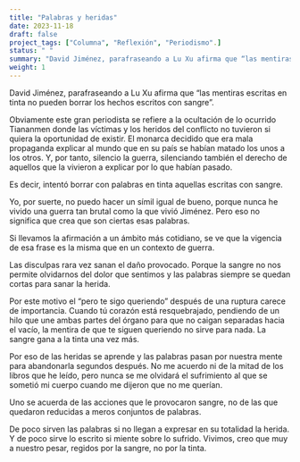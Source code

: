 ```yaml
---
title: "Palabras y heridas"
date: 2023-11-18
draft: false
project_tags: ["Columna", "Reflexión", "Periodismo".]
status: " "
summary: "David Jiménez, parafraseando a Lu Xu afirma que “las mentiras escritas en tinta no pueden borrar los hechos escritos con sangre”."
weight: 1
---
```

David Jiménez, parafraseando a Lu Xu afirma que “las mentiras escritas en tinta no pueden borrar los hechos escritos con sangre”.

Obviamente este gran periodista se refiere a la ocultación de lo ocurrido Tiananmen donde las víctimas y los heridos del conflicto no tuvieron si quiera la oportunidad de existir. El monarca decidido que era mala propaganda explicar al mundo que en su país se habían matado los unos a los otros. Y, por tanto, silencio la guerra, silenciando también el derecho de aquellos que la vivieron a explicar por lo que habían pasado.

Es decir, intentó borrar con palabras en tinta aquellas escritas con sangre.

Yo, por suerte, no puedo hacer un símil igual de bueno, porque nunca he vivido una guerra tan brutal como la que vivió Jiménez.
Pero eso no significa que crea que son ciertas esas palabras. 

Si llevamos la afirmación a un ámbito más cotidiano, se ve que la vigencia de esa frase es la misma que en un contexto de guerra.

Las disculpas rara vez sanan el daño provocado. Porque la sangre no nos permite olvidarnos del dolor que sentimos y las palabras siempre se quedan cortas para sanar la herida.

Por este motivo el “pero te sigo queriendo” después de una ruptura carece de importancia. Cuando tú corazón está resquebrajado, pendiendo de un hilo que une ambas partes del órgano para que no caigan separadas hacia el vacío, la mentira de que te siguen queriendo no sirve para nada. La sangre gana a la tinta una vez más.

Por eso de las heridas se aprende y las palabras pasan por nuestra mente para abandonarla segundos después. No me acuerdo ni de la mitad de los libros que he leído, pero nunca se me olvidará el sufrimiento al que se sometió mi cuerpo cuando me dijeron que no me querían.

Uno se acuerda de las acciones que le provocaron sangre, no de las que quedaron reducidas a meros conjuntos de palabras.

De poco sirven las palabras si no llegan a expresar en su totalidad la herida. Y de poco sirve lo escrito si miente sobre lo sufrido. Vivimos, creo que muy a nuestro pesar, regidos por la sangre, no por la tinta.
